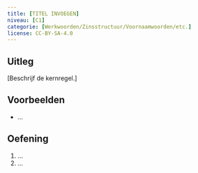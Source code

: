 ```yaml
---
title: [TITEL INVOEGEN]
niveau: [C1]
categorie: [Werkwoorden/Zinsstructuur/Voornaamwoorden/etc.]
license: CC-BY-SA-4.0
---
```


## Uitleg
[Beschrijf de kernregel.]

## Voorbeelden
- ...

## Oefening
1. ...
2. ...
